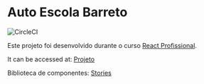 # Auto Escola Barreto

![CircleCI](https://img.shields.io/circleci/build/github/Fabiana-BP/autoescola-fabiana/main)

Este projeto foi desenvolvido durante o curso [React Profissional](https://nardiniacademy.com/).

It can be accessed at: [Projeto](https://autoescola-fabiana.vercel.app/)

Biblioteca de componentes: [Stories](https://main--5ffa51c144427b0021c82b7a.chromatic.com)

